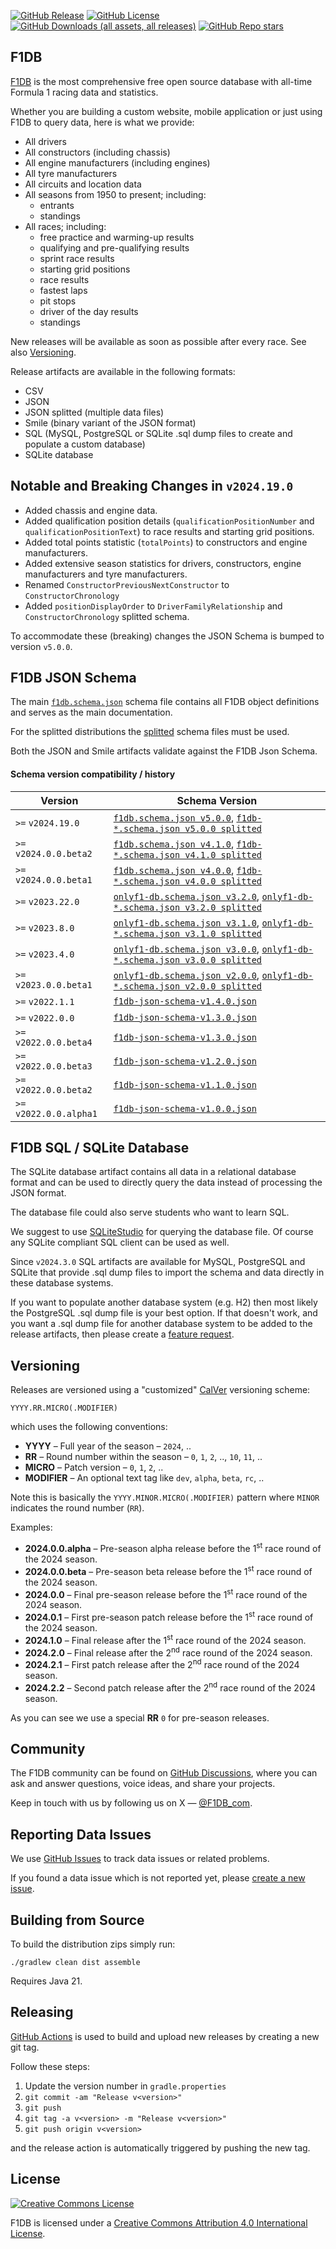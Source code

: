 [![GitHub Release](https://img.shields.io/github/v/release/f1db/f1db?style=for-the-badge&labelColor=%23333&color=%23d40000&)](https://github.com/f1db/f1db/releases)
[![GitHub License](https://img.shields.io/github/license/f1db/f1db?style=for-the-badge&labelColor=%23333&color=%23d40000)](https://creativecommons.org/licenses/by/4.0/)
[![GitHub Downloads (all assets, all releases)](https://img.shields.io/github/downloads/f1db/f1db/total?style=for-the-badge&labelColor=%23333&color=%23d40000)](https://github.com/f1db/f1db/releases)
[![GitHub Repo stars](https://img.shields.io/github/stars/f1db/f1db?style=for-the-badge&labelColor=%23333&color=%23d40000)](https://github.com/f1db/f1db/stargazers)


## F1DB

[F1DB] is the most comprehensive free open source database with all-time Formula 1 racing data and statistics.

Whether you are building a custom website, mobile application or just using F1DB to query data, here is what we provide:

- All drivers
- All constructors (including chassis)
- All engine manufacturers (including engines)
- All tyre manufacturers
- All circuits and location data
- All seasons from 1950 to present; including:
  - entrants
  - standings
- All races; including:
  - free practice and warming-up results
  - qualifying and pre-qualifying results
  - sprint race results
  - starting grid positions
  - race results
  - fastest laps
  - pit stops
  - driver of the day results
  - standings

New releases will be available as soon as possible after every race. See also [Versioning](#versioning).

Release artifacts are available in the following formats:

- CSV
- JSON
- JSON splitted (multiple data files)
- Smile (binary variant of the JSON format)
- SQL (MySQL, PostgreSQL or SQLite .sql dump files to create and populate a custom database)
- SQLite database


## Notable and Breaking Changes in `v2024.19.0`

- Added chassis and engine data.
- Added qualification position details (`qualificationPositionNumber` and `qualificationPositionText`) to race results and starting grid positions.
- Added total points statistic (`totalPoints`) to constructors and engine manufacturers.
- Added extensive season statistics for drivers, constructors, engine manufacturers and tyre manufacturers.
- Renamed `ConstructorPreviousNextConstructor` to `ConstructorChronology`
- Added `positionDisplayOrder` to `DriverFamilyRelationship` and `ConstructorChronology` splitted schema.

To accommodate these (breaking) changes the JSON Schema is bumped to version `v5.0.0`.


## F1DB JSON Schema

The main [`f1db.schema.json`](https://raw.githubusercontent.com/f1db/f1db/main/src/schema/current/single/f1db.schema.json)
schema file contains all F1DB object definitions and serves as the main documentation.  

For the splitted distributions the [splitted](https://github.com/f1db/f1db/tree/main/src/schema/current/splitted)
schema files must be used.

Both the JSON and Smile artifacts validate against the F1DB Json Schema.

#### Schema version compatibility / history

| Version                 | Schema Version                                                                                                                                                                                                                                    |
|-------------------------|---------------------------------------------------------------------------------------------------------------------------------------------------------------------------------------------------------------------------------------------------|
| `>=` `v2024.19.0`       | [`f1db.schema.json v5.0.0`](https://raw.githubusercontent.com/f1db/f1db/main/src/schema/v5.0.0/single/f1db.schema.json), [`f1db-*.schema.json v5.0.0 splitted`](https://github.com/f1db/f1db/tree/main/src/schema/v5.0.0/splitted)                |
| `>=` `v2024.0.0.beta2`  | [`f1db.schema.json v4.1.0`](https://raw.githubusercontent.com/f1db/f1db/main/src/schema/v4.1.0/single/f1db.schema.json), [`f1db-*.schema.json v4.1.0 splitted`](https://github.com/f1db/f1db/tree/main/src/schema/v4.1.0/splitted)                |
| `>=` `v2024.0.0.beta1`  | [`f1db.schema.json v4.0.0`](https://raw.githubusercontent.com/f1db/f1db/main/src/schema/v4.0.0/single/f1db.schema.json), [`f1db-*.schema.json v4.0.0 splitted`](https://github.com/f1db/f1db/tree/main/src/schema/v4.0.0/splitted)                |
| `>=` `v2023.22.0`       | [`onlyf1-db.schema.json v3.2.0`](https://raw.githubusercontent.com/f1db/f1db/main/src/schema/v3.2.0/single/onlyf1-db.schema.json), [`onlyf1-db-*.schema.json v3.2.0 splitted`](https://github.com/f1db/f1db/tree/main/src/schema/v3.2.0/splitted) |
| `>=` `v2023.8.0`        | [`onlyf1-db.schema.json v3.1.0`](https://raw.githubusercontent.com/f1db/f1db/main/src/schema/v3.1.0/single/onlyf1-db.schema.json), [`onlyf1-db-*.schema.json v3.1.0 splitted`](https://github.com/f1db/f1db/tree/main/src/schema/v3.1.0/splitted) |
| `>=` `v2023.4.0`        | [`onlyf1-db.schema.json v3.0.0`](https://raw.githubusercontent.com/f1db/f1db/main/src/schema/v3.0.0/single/onlyf1-db.schema.json), [`onlyf1-db-*.schema.json v3.0.0 splitted`](https://github.com/f1db/f1db/tree/main/src/schema/v3.0.0/splitted) |
| `>=` `v2023.0.0.beta1`  | [`onlyf1-db.schema.json v2.0.0`](https://raw.githubusercontent.com/f1db/f1db/main/src/schema/v2.0.0/single/onlyf1-db.schema.json), [`onlyf1-db-*.schema.json v2.0.0 splitted`](https://github.com/f1db/f1db/tree/main/src/schema/v2.0.0/splitted) |
| `>=` `v2022.1.1`        | [`f1db-json-schema-v1.4.0.json`](https://raw.githubusercontent.com/f1db/f1db/main/src/schema/v1.x/f1db-json-schema-v1.4.0.json)                                                                                                                   |
| `>=` `v2022.0.0`        | [`f1db-json-schema-v1.3.0.json`](https://raw.githubusercontent.com/f1db/f1db/main/src/schema/v1.x/f1db-json-schema-v1.3.0.json)                                                                                                                   |
| `>=` `v2022.0.0.beta4`  | [`f1db-json-schema-v1.3.0.json`](https://raw.githubusercontent.com/f1db/f1db/main/src/schema/v1.x/f1db-json-schema-v1.3.0.json)                                                                                                                   |
| `>=` `v2022.0.0.beta3`  | [`f1db-json-schema-v1.2.0.json`](https://raw.githubusercontent.com/f1db/f1db/main/src/schema/v1.x/f1db-json-schema-v1.2.0.json)                                                                                                                   |
| `>=` `v2022.0.0.beta2`  | [`f1db-json-schema-v1.1.0.json`](https://raw.githubusercontent.com/f1db/f1db/main/src/schema/v1.x/f1db-json-schema-v1.1.0.json)                                                                                                                   |
| `>=` `v2022.0.0.alpha1` | [`f1db-json-schema-v1.0.0.json`](https://raw.githubusercontent.com/f1db/f1db/main/src/schema/v1.x/f1db-json-schema-v1.0.0.json)                                                                                                                   |

## F1DB SQL / SQLite Database

The SQLite database artifact contains all data in a relational database format
and can be used to directly query the data instead of processing the JSON format.

The database file could also serve students who want to learn SQL.

We suggest to use [SQLiteStudio] for querying the database file.
Of course any SQLite compliant SQL client can be used as well.

Since `v2024.3.0` SQL artifacts are available for MySQL, PostgreSQL and SQLite
that provide .sql dump files to import the schema and data directly in these database systems.

If you want to populate another database system (e.g. H2) then most likely the
PostgreSQL .sql dump file is your best option. 
If that doesn't work, and you want a .sql dump file for another database system to be added
to the release artifacts, then please create a [feature request](https://github.com/f1db/f1db/issues).


## Versioning

Releases are versioned using a "customized" [CalVer] versioning scheme:

    YYYY.RR.MICRO(.MODIFIER)

which uses the following conventions:

- **YYYY** – Full year of the season – `2024`, ..
- **RR** – Round number within the season – `0`, `1`, `2`, .., `10`, `11`, ..
- **MICRO** – Patch version – `0`, `1`, `2`, ..
- **MODIFIER** – An optional text tag like `dev`, `alpha`, `beta`, `rc`, ..

Note this is basically the `YYYY.MINOR.MICRO(.MODIFIER)` pattern where `MINOR` indicates the round number (`RR`).

Examples:

- **2024.0.0.alpha** – Pre-season alpha release before the 1<sup>st</sup> race round of the 2024 season.
- **2024.0.0.beta** – Pre-season beta release before the 1<sup>st</sup> race round of the 2024 season.
- **2024.0.0** – Final pre-season release before the 1<sup>st</sup> race round of the 2024 season.
- **2024.0.1** – First pre-season patch release before the 1<sup>st</sup> race round of the 2024 season.
- **2024.1.0** – Final release after the 1<sup>st</sup> race round of the 2024 season.
- **2024.2.0** – Final release after the 2<sup>nd</sup> race round of the 2024 season.
- **2024.2.1** – First patch release after the 2<sup>nd</sup> race round of the 2024 season.
- **2024.2.2** – Second patch release after the 2<sup>nd</sup> race round of the 2024 season.

As you can see we use a special **RR** `0` for pre-season releases.


## Community

The F1DB community can be found on [GitHub Discussions](https://github.com/f1db/f1db/discussions), where you can ask and answer questions, voice ideas, and share your projects.

Keep in touch with us by following us on X — [@F1DB_com](https://twitter.com/f1db_com).


## Reporting Data Issues

We use [GitHub Issues](https://github.com/f1db/f1db/issues) to track data issues or related problems.

If you found a data issue which is not reported yet, please [create a new issue](https://github.com/f1db/f1db/issues/new).

## Building from Source

To build the distribution zips simply run:

    ./gradlew clean dist assemble

Requires Java 21.


## Releasing

[GitHub Actions](https://github.com/f1db/f1db/actions) is used to build and upload new releases by creating a new git tag.

Follow these steps:

1. Update the version number in `gradle.properties`
2. `git commit -am "Release v<version>"`
3. `git push`
4. `git tag -a v<version> -m "Release v<version>"`
3. `git push origin v<version>`

and the release action is automatically triggered by pushing the new tag.


## License

[![Creative Commons License][CC BY Icon Normal]][CC BY]

F1DB is licensed under a [Creative Commons Attribution 4.0 International License][CC BY].


[F1DB]: https://www.f1db.com
[CalVer]: https://calver.org/
[CC BY]: http://creativecommons.org/licenses/by/4.0/  
[CC BY Icon Compact]: https://i.creativecommons.org/l/by/4.0/80x15.png
[CC BY Icon Normal]: https://i.creativecommons.org/l/by/4.0/88x31.png
[CC BY Plaintext]: https://creativecommons.org/licenses/by-sa/4.0/legalcode.txt
[SQLiteStudio]: https://sqlitestudio.pl/
